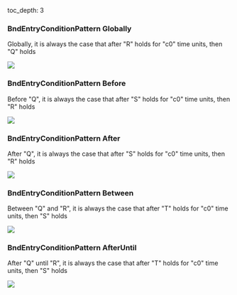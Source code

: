 toc_depth: 3

### BndEntryConditionPattern Globally

Globally, it is always the case that after "R" holds for "c0" time units, then "Q" holds

![](/img/patterns/BndEntryConditionPattern_Globally.svg)
### BndEntryConditionPattern Before

Before "Q", it is always the case that after "S" holds for "c0" time units, then "R" holds

![](/img/patterns/BndEntryConditionPattern_Before.svg)
### BndEntryConditionPattern After

After "Q", it is always the case that after "S" holds for "c0" time units, then "R" holds

![](/img/patterns/BndEntryConditionPattern_After.svg)
### BndEntryConditionPattern Between

Between "Q" and "R", it is always the case that after "T" holds for "c0" time units, then "S" holds

![](/img/patterns/BndEntryConditionPattern_Between.svg)
### BndEntryConditionPattern AfterUntil

After "Q" until "R", it is always the case that after "T" holds for "c0" time units, then "S" holds

![](/img/patterns/BndEntryConditionPattern_AfterUntil.svg)
